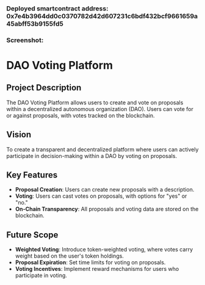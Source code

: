 ### Deployed smartcontract address: 0x7e4b3964dd0c0370782d42d607231c6bdf432bcf9661659a45abff53b9155fd5

### Screenshot: 


# DAO Voting Platform

## Project Description
The DAO Voting Platform allows users to create and vote on proposals within a decentralized autonomous organization (DAO). Users can vote for or against proposals, with votes tracked on the blockchain.

## Vision
To create a transparent and decentralized platform where users can actively participate in decision-making within a DAO by voting on proposals.

## Key Features
- **Proposal Creation**: Users can create new proposals with a description.
- **Voting**: Users can cast votes on proposals, with options for "yes" or "no."
- **On-Chain Transparency**: All proposals and voting data are stored on the blockchain.

## Future Scope
- **Weighted Voting**: Introduce token-weighted voting, where votes carry weight based on the user's token holdings.
- **Proposal Expiration**: Set time limits for voting on proposals.
- **Voting Incentives**: Implement reward mechanisms for users who participate in voting.
